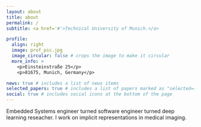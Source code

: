 ```yaml
---
layout: about
title: about
permalink: /
subtitle: <a href='#'>Technical University of Munich.</a>

profile:
  align: right
  image: prof_pic.jpg
  image_circular: false # crops the image to make it circular
  more_info: >
    <p>Einsteinstraße 25</p>
    <p>81675, Munich, Germany</p>

news: true # includes a list of news items
selected_papers: true # includes a list of papers marked as "selected={true}"
social: true # includes social icons at the bottom of the page
---
```


Embedded Systems engineer turned software engineer turned deep learning reseacher.
I work on implicit representations in medical imaging.
